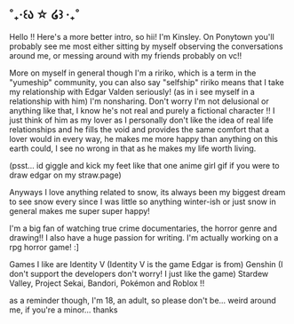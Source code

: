 ## ˚₊‧꒰ა ☆ ໒꒱ ‧₊˚
Hello !! Here's a more better intro, so hii! I'm Kinsley. On Ponytown you'll probably see me most either sitting by myself observing the conversations around me, or messing around with my friends probably on vc!! 

More on myself in  general though I'm a ririko, which is a term in the "yumeship" community, you can also say "selfship" ririko means that I take my relationship with Edgar Valden seriously! (as in i see myself in a relationship with him) I'm nonsharing. Don't worry I'm not delusional or anything like that, I know he's not real and purely a fictional character !! I just think of him as my lover as I personally don't like the idea of real life relationships and he fills the void and provides the same comfort that a lover would in every way, he makes me more happy than anything on this earth could, I see no wrong in that as he makes my life worth living.

(psst... id giggle and kick my feet like that one anime girl gif if you were to draw edgar on my straw.page)

Anyways I love anything related to snow, its always been my biggest dream to see snow every since I was little so anything winter-ish or just snow in general makes me super super happy! 

I'm a big fan of watching true crime documentaries, the horror genre and drawing!! I also have a huge passion for writing. I'm actually working on a rpg horror game! :]

Games I like are Identity V (Identity V is the game Edgar is from) Genshin (I don't support the developers don't worry! I just like the game) Stardew Valley, Project Sekai, Bandori, Pokémon and Roblox !!

as a reminder though, I'm 18, an adult, so please don't be... weird around me, if you're a minor... thanks
<!--
**edgarkisser/edgarkisser** is a ✨ _special_ ✨ repository because its `README.md` (this file) appears on your GitHub profile.

Here are some ideas to get you started:

- 🔭 I’m currently working on ...
- 🌱 I’m currently learning ...
- 👯 I’m looking to collaborate on ...
- 🤔 I’m looking for help with ...
- 💬 Ask me about ...
- 📫 How to reach me: ...
- 😄 Pronouns: ...
- ⚡ Fun fact: ...
-->
